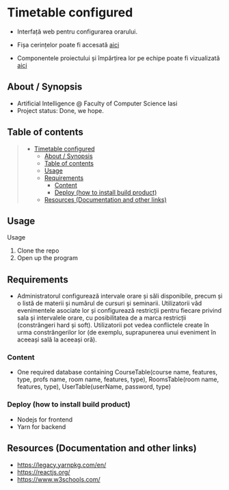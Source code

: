# Timetable configured

  * Interfață web pentru configurarea orarului.
  
  * Fișa cerințelor poate fi accesată [aici](https://docs.google.com/document/d/1TyRxXVLbTt_B6FdEuDm4efVG_GshRjGz5qQErifN-x0/edit?copiedFromTrash)
  * Componentele proiectului și împărțirea lor pe echipe poate fi vizualizată [aici](https://docs.google.com/document/d/1poCj_TqRzKDyyeCXENtJrI7LdDNoxzUGo3STQt-k4vo/edit?copiedFromTrash)
  
## About / Synopsis

* Artificial Intelligence @ Faculty of Computer Science Iasi
* Project status: Done, we hope.

## Table of contents

> * [Timetable configured](#timetable-configured)
>   * [About / Synopsis](#about--synopsis)
>   * [Table of contents](#table-of-contents)
>   * [Usage](#usage)
>   * [Requirements](#requirements)
>     * [Content](#content)
>     * [Deploy (how to install build product)](#deploy-how-to-install-build-product)
>   * [Resources (Documentation and other links)](#resources-documentation-and-other-links)

## Usage

Usage

1. Clone the repo
2. Open up the program


## Requirements
*  Administratorul configurează intervale orare și săli disponibile, precum și o listă de materii și numărul de cursuri și seminarii. Utilizatorii văd evenimentele asociate lor și configurează restricții pentru fiecare privind sala și intervalele orare, cu posibilitatea de a marca restricții (constrângeri hard și soft). Utilizatorii pot vedea conflictele create în urma constrângerilor lor (de exemplu, suprapunerea unui eveniment în aceeași sală la aceeași oră).


### Content

* One required database containing CourseTable(course name, features, type, profs name, room name, features, type), RoomsTable(room name, features, type), UserTable(userName, password, type)

### Deploy (how to install build product)
* Nodejs for frontend
* Yarn for backend

## Resources (Documentation and other links)

* https://legacy.yarnpkg.com/en/
* https://reactjs.org/
* https://www.w3schools.com/
